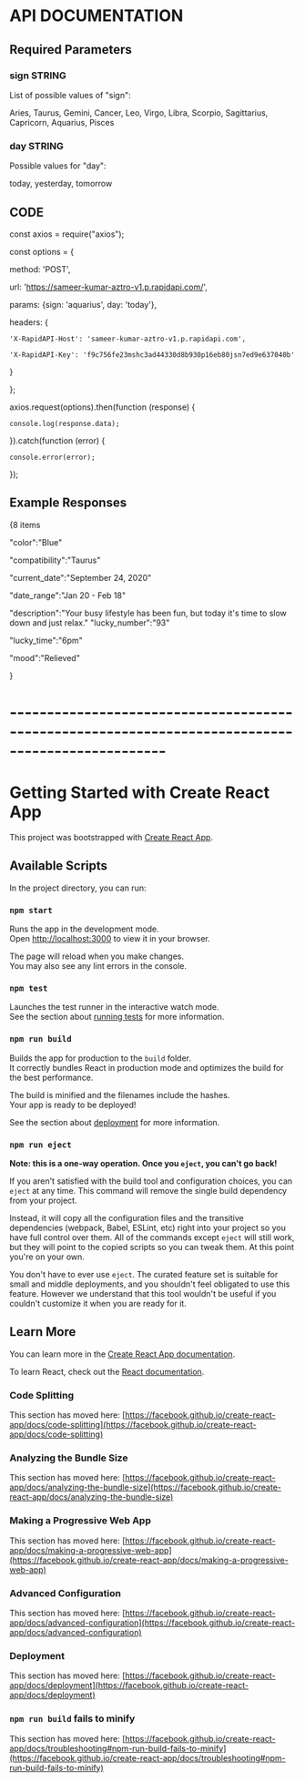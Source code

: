 # API DOCUMENTATION

## Required Parameters

### sign STRING

List of possible values of \"sign\":

Aries, 
Taurus, 
Gemini, 
Cancer, 
Leo, 
Virgo, 
Libra, 
Scorpio, 
Sagittarius, 
Capricorn, 
Aquarius, 
Pisces

### day STRING

Possible values for \"day\":

today, 
yesterday, 
tomorrow

## CODE
const axios = require("axios");

const options = {

  method: 'POST',
  
  url: 'https://sameer-kumar-aztro-v1.p.rapidapi.com/',
  
  params: {sign: 'aquarius', day: 'today'},
  
  headers: {
  
    'X-RapidAPI-Host': 'sameer-kumar-aztro-v1.p.rapidapi.com',
    
    'X-RapidAPI-Key': 'f9c756fe23mshc3ad44330d8b930p16eb80jsn7ed9e637040b'
    
  }
  
};


axios.request(options).then(function (response) {

	console.log(response.data);
	
}).catch(function (error) {

	console.error(error);
	
});

## Example Responses
{8 items

"color":"Blue"

"compatibility":"Taurus"

"current_date":"September 24, 2020"

"date_range":"Jan 20 - Feb 18"

"description":"Your busy lifestyle has been fun, but today it's time to slow down and just relax."
"lucky_number":"93"

"lucky_time":"6pm"

"mood":"Relieved"

}

# -------------------------------------------------------------------------------------------------

# Getting Started with Create React App

This project was bootstrapped with [Create React App](https://github.com/facebook/create-react-app).

## Available Scripts

In the project directory, you can run:

### `npm start`

Runs the app in the development mode.\
Open [http://localhost:3000](http://localhost:3000) to view it in your browser.

The page will reload when you make changes.\
You may also see any lint errors in the console.

### `npm test`

Launches the test runner in the interactive watch mode.\
See the section about [running tests](https://facebook.github.io/create-react-app/docs/running-tests) for more information.

### `npm run build`

Builds the app for production to the `build` folder.\
It correctly bundles React in production mode and optimizes the build for the best performance.

The build is minified and the filenames include the hashes.\
Your app is ready to be deployed!

See the section about [deployment](https://facebook.github.io/create-react-app/docs/deployment) for more information.

### `npm run eject`

**Note: this is a one-way operation. Once you `eject`, you can't go back!**

If you aren't satisfied with the build tool and configuration choices, you can `eject` at any time. This command will remove the single build dependency from your project.

Instead, it will copy all the configuration files and the transitive dependencies (webpack, Babel, ESLint, etc) right into your project so you have full control over them. All of the commands except `eject` will still work, but they will point to the copied scripts so you can tweak them. At this point you're on your own.

You don't have to ever use `eject`. The curated feature set is suitable for small and middle deployments, and you shouldn't feel obligated to use this feature. However we understand that this tool wouldn't be useful if you couldn't customize it when you are ready for it.

## Learn More

You can learn more in the [Create React App documentation](https://facebook.github.io/create-react-app/docs/getting-started).

To learn React, check out the [React documentation](https://reactjs.org/).

### Code Splitting

This section has moved here: [https://facebook.github.io/create-react-app/docs/code-splitting](https://facebook.github.io/create-react-app/docs/code-splitting)

### Analyzing the Bundle Size

This section has moved here: [https://facebook.github.io/create-react-app/docs/analyzing-the-bundle-size](https://facebook.github.io/create-react-app/docs/analyzing-the-bundle-size)

### Making a Progressive Web App

This section has moved here: [https://facebook.github.io/create-react-app/docs/making-a-progressive-web-app](https://facebook.github.io/create-react-app/docs/making-a-progressive-web-app)

### Advanced Configuration

This section has moved here: [https://facebook.github.io/create-react-app/docs/advanced-configuration](https://facebook.github.io/create-react-app/docs/advanced-configuration)

### Deployment

This section has moved here: [https://facebook.github.io/create-react-app/docs/deployment](https://facebook.github.io/create-react-app/docs/deployment)

### `npm run build` fails to minify

This section has moved here: [https://facebook.github.io/create-react-app/docs/troubleshooting#npm-run-build-fails-to-minify](https://facebook.github.io/create-react-app/docs/troubleshooting#npm-run-build-fails-to-minify)
